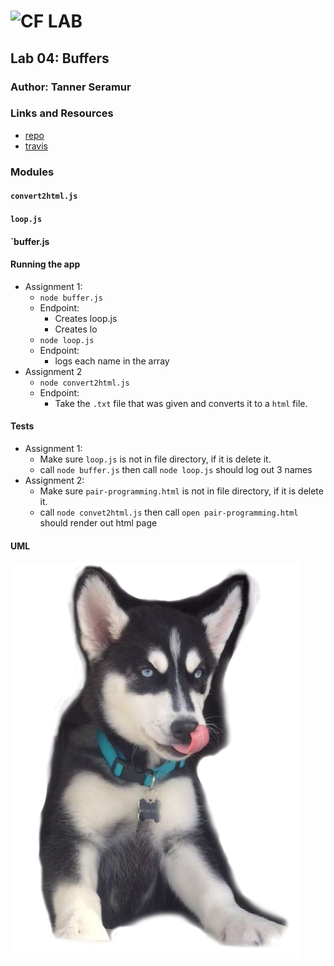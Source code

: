 ![CF](http://i.imgur.com/7v5ASc8.png) LAB
=================================================

## Lab 04: Buffers

### Author: Tanner Seramur

### Links and Resources
* [repo](https://github.com/TannerSeramur/04-buffers)
* [travis](https://www.travis-ci.com/TannerSeramur/04-buffers)


### Modules
#### `convert2html.js`
#### `loop.js`
#### `buffer.js



#### Running the app
* Assignment 1:
  * `node buffer.js`
  * Endpoint: 
    * Creates loop.js
    * Creates lo 
  * `node loop.js`
  * Endpoint: 
    * logs each name in the array
* Assignment 2
  * `node convert2html.js`
  * Endpoint: 
    * Take the `.txt` file that was given and converts it to a `html` file. 

#### Tests
* Assignment 1:
  * Make sure `loop.js` is not in file directory, if it is delete it. 
  * call `node buffer.js` then call `node loop.js` should log out 3 names
* Assignment 2:
  * Make sure `pair-programming.html` is not in file directory, if it is delete it. 
  * call `node convet2html.js` then call `open pair-programming.html` should render out html page 


#### UML
![](assets/kona-pup.png)
